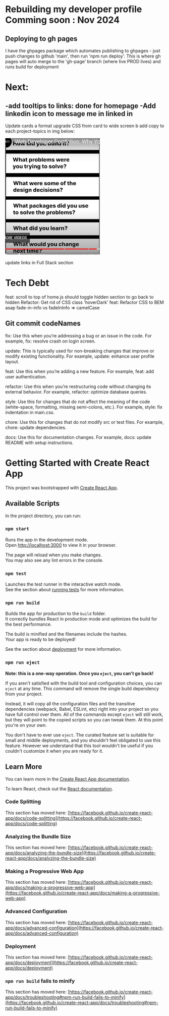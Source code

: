 # Rebuilding my developer profile Comming soon : Nov 2024

## Deploying to gh pages
I have the ghpages package which automates publishing to ghpages - just push changes to github 'main', then run 'npm run deploy'.  This is where gh pages will auto merge to the 'gh-page' branch (where live PROD lives) and runs build for deployment



# Next: 
-add tooltips to links: done for homepage
-Add linkedin icon to message me in linked in
-
Update cards
a format upgrade CSS from card to wide screen 
b add copy to each project-topics in img below: 

![alt text](image.png)

update links in Full Stack section


# Tech Debt

feat: scroll to top of home.js should toggle hidden section to go back to hidden
Refactor: Get rid of CSS class 'hoverDark'
feat: Refactor CSS to BEM asap fade-in-info vs fadeInInfo => camelCase



## Git commit codeNames

fix: Use this when you’re addressing a bug or an issue in the code. For example, fix: resolve crash on login screen. 

update: This is typically used for non-breaking changes that improve or modify existing functionality. For example, update: enhance user profile layout. 

feat: Use this when you’re adding a new feature. For example, feat: add user authentication. 

refactor: Use this when you’re restructuring code without changing its external behavior. For example, refactor: optimize database queries. 

style: Use this for changes that do not affect the meaning of the code (white-space, formatting, missing semi-colons, etc.). For example, style: fix indentation in main.css. 

chore: Use this for changes that do not modify src or test files. For example, chore: update dependencies. 

docs: Use this for documentation changes. For example, docs: update README with setup instructions. 





# Getting Started with Create React App

This project was bootstrapped with [Create React App](https://github.com/facebook/create-react-app).

## Available Scripts

In the project directory, you can run:

### `npm start`

Runs the app in the development mode.\
Open [http://localhost:3000](http://localhost:3000) to view it in your browser.

The page will reload when you make changes.\
You may also see any lint errors in the console.

### `npm test`

Launches the test runner in the interactive watch mode.\
See the section about [running tests](https://facebook.github.io/create-react-app/docs/running-tests) for more information.

### `npm run build`

Builds the app for production to the `build` folder.\
It correctly bundles React in production mode and optimizes the build for the best performance.

The build is minified and the filenames include the hashes.\
Your app is ready to be deployed!

See the section about [deployment](https://facebook.github.io/create-react-app/docs/deployment) for more information.

### `npm run eject`

**Note: this is a one-way operation. Once you `eject`, you can't go back!**

If you aren't satisfied with the build tool and configuration choices, you can `eject` at any time. This command will remove the single build dependency from your project.

Instead, it will copy all the configuration files and the transitive dependencies (webpack, Babel, ESLint, etc) right into your project so you have full control over them. All of the commands except `eject` will still work, but they will point to the copied scripts so you can tweak them. At this point you're on your own.

You don't have to ever use `eject`. The curated feature set is suitable for small and middle deployments, and you shouldn't feel obligated to use this feature. However we understand that this tool wouldn't be useful if you couldn't customize it when you are ready for it.

## Learn More

You can learn more in the [Create React App documentation](https://facebook.github.io/create-react-app/docs/getting-started).

To learn React, check out the [React documentation](https://reactjs.org/).

### Code Splitting

This section has moved here: [https://facebook.github.io/create-react-app/docs/code-splitting](https://facebook.github.io/create-react-app/docs/code-splitting)

### Analyzing the Bundle Size

This section has moved here: [https://facebook.github.io/create-react-app/docs/analyzing-the-bundle-size](https://facebook.github.io/create-react-app/docs/analyzing-the-bundle-size)

### Making a Progressive Web App

This section has moved here: [https://facebook.github.io/create-react-app/docs/making-a-progressive-web-app](https://facebook.github.io/create-react-app/docs/making-a-progressive-web-app)

### Advanced Configuration

This section has moved here: [https://facebook.github.io/create-react-app/docs/advanced-configuration](https://facebook.github.io/create-react-app/docs/advanced-configuration)

### Deployment

This section has moved here: [https://facebook.github.io/create-react-app/docs/deployment](https://facebook.github.io/create-react-app/docs/deployment)

### `npm run build` fails to minify

This section has moved here: [https://facebook.github.io/create-react-app/docs/troubleshooting#npm-run-build-fails-to-minify](https://facebook.github.io/create-react-app/docs/troubleshooting#npm-run-build-fails-to-minify)
